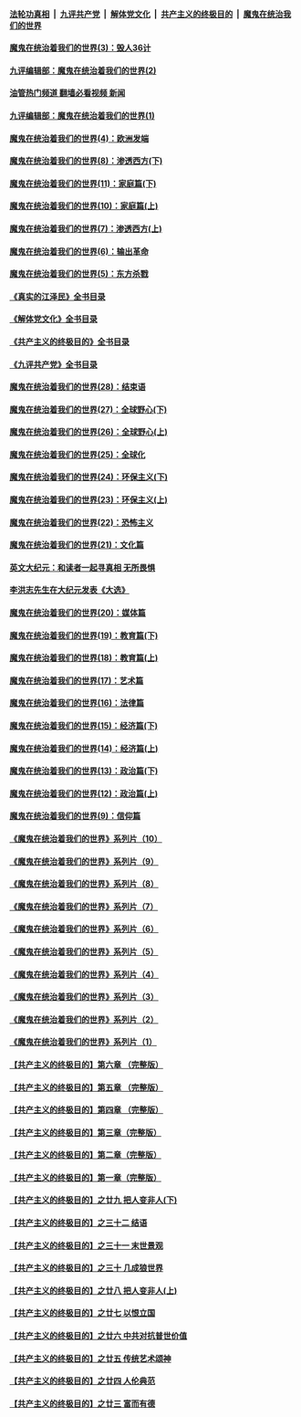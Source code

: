 ####  [法轮功真相](../../../../basic/blob/master/README.md?t=09271201) &nbsp;|&nbsp; [九评共产党](../../../../9ping.md/blob/master/README.md?t=09271201) &nbsp;|&nbsp; [解体党文化](../../../../jtdwh.md/blob/master/README.md?t=09271201)  &nbsp;|&nbsp; [共产主义的终极目的](../../../../gczydzjmd.md/blob/master/README.md?t=09271201) &nbsp;|&nbsp; [魔鬼在统治我们的世界](../../../../mgztzwmdsj.md/blob/master/README.md?t=09271201) 

#### [魔鬼在统治着我们的世界(3)：毁人36计](../pages/nsc422/n10411583.md?t=09271201) 

#### [九评编辑部：魔鬼在统治着我们的世界(2)](../pages/nsc422/n10410036.md?t=09271201) 

#### [油管热门频道 翻墙必看视频 新闻](http://136.244.67.144:81/youtube.html?09271201)

#### [九评编辑部：魔鬼在统治着我们的世界(1)](../pages/nsc422/n10406825.md?t=09271201) 

#### [魔鬼在统治着我们的世界(4)：欧洲发端](../pages/nsc422/n10414890.md?t=09271201) 

#### [魔鬼在统治着我们的世界(8)：渗透西方(下)](../pages/nsc422/n10429603.md?t=09271201) 

#### [魔鬼在统治着我们的世界(11)：家庭篇(下)](../pages/nsc422/n10440961.md?t=09271201) 

#### [魔鬼在统治着我们的世界(10)：家庭篇(上)](../pages/nsc422/n10435448.md?t=09271201) 

#### [魔鬼在统治着我们的世界(7)：渗透西方(上)](../pages/nsc422/n10426013.md?t=09271201) 

#### [魔鬼在统治着我们的世界(6)：输出革命](../pages/nsc422/n10421536.md?t=09271201) 

#### [魔鬼在统治着我们的世界(5)：东方杀戮](../pages/nsc422/n10417707.md?t=09271201) 

#### [《真实的江泽民》全书目录](../pages/nsc422/n13721399.md?t=09271201) 

#### [《解体党文化》全书目录](../pages/nsc422/n13721157.md?t=09271201) 

#### [《共产主义的终极目的》全书目录](../pages/nsc422/n13721048.md?t=09271201) 

#### [《九评共产党》全书目录](../pages/nsc422/n13708085.md?t=09271201) 

#### [魔鬼在统治着我们的世界(28)：结束语](../pages/nsc422/n10936246.md?t=09271201) 

#### [魔鬼在统治着我们的世界(27)：全球野心(下)](../pages/nsc422/n10928319.md?t=09271201) 

#### [魔鬼在统治着我们的世界(26)：全球野心(上)](../pages/nsc422/n10900318.md?t=09271201) 

#### [魔鬼在统治着我们的世界(25)：全球化](../pages/nsc422/n10788205.md?t=09271201) 

#### [魔鬼在统治着我们的世界(24)：环保主义(下)](../pages/nsc422/n10695307.md?t=09271201) 

#### [魔鬼在统治着我们的世界(23)：环保主义(上)](../pages/nsc422/n10688613.md?t=09271201) 

#### [魔鬼在统治着我们的世界(22)：恐怖主义](../pages/nsc422/n10614727.md?t=09271201) 

#### [魔鬼在统治着我们的世界(21)：文化篇](../pages/nsc422/n10597706.md?t=09271201) 

#### [英文大纪元：和读者一起寻真相 无所畏惧](../pages/nsc422/n12542027.md?t=09271201) 

#### [李洪志先生在大纪元发表《大选》](../pages/nsc422/n12534746.md?t=09271201) 

#### [魔鬼在统治着我们的世界(20)：媒体篇](../pages/nsc422/n10586579.md?t=09271201) 

#### [魔鬼在统治着我们的世界(19)：教育篇(下)](../pages/nsc422/n10564808.md?t=09271201) 

#### [魔鬼在统治着我们的世界(18)：教育篇(上)](../pages/nsc422/n10526970.md?t=09271201) 

#### [魔鬼在统治着我们的世界(17)：艺术篇](../pages/nsc422/n10499093.md?t=09271201) 

#### [魔鬼在统治着我们的世界(16)：法律篇](../pages/nsc422/n10485969.md?t=09271201) 

#### [魔鬼在统治着我们的世界(15)：经济篇(下)](../pages/nsc422/n10469975.md?t=09271201) 

#### [魔鬼在统治着我们的世界(14)：经济篇(上)](../pages/nsc422/n10457370.md?t=09271201) 

#### [魔鬼在统治着我们的世界(13)：政治篇(下)](../pages/nsc422/n10448270.md?t=09271201) 

#### [魔鬼在统治着我们的世界(12)：政治篇(上)](../pages/nsc422/n10444576.md?t=09271201) 

#### [魔鬼在统治着我们的世界(9)：信仰篇](../pages/nsc422/n10432159.md?t=09271201) 

#### [《魔鬼在统治着我们的世界》系列片（10）](../pages/nsc422/n12292670.md?t=09271201) 

#### [《魔鬼在统治着我们的世界》系列片（9）](../pages/nsc422/n12290859.md?t=09271201) 

#### [《魔鬼在统治着我们的世界》系列片（8）](../pages/nsc422/n12287445.md?t=09271201) 

#### [《魔鬼在统治着我们的世界》系列片（7）](../pages/nsc422/n12283425.md?t=09271201) 

#### [《魔鬼在统治着我们的世界》系列片（6）](../pages/nsc422/n12282314.md?t=09271201) 

#### [《魔鬼在统治着我们的世界》系列片（5）](../pages/nsc422/n12281419.md?t=09271201) 

#### [《魔鬼在统治着我们的世界》系列片（4）](../pages/nsc422/n12274024.md?t=09271201) 

#### [《魔鬼在统治着我们的世界》系列片（3）](../pages/nsc422/n12271322.md?t=09271201) 

#### [《魔鬼在统治着我们的世界》系列片（2）](../pages/nsc422/n12269049.md?t=09271201) 

#### [《魔鬼在统治着我们的世界》系列片（1）](../pages/nsc422/n12267575.md?t=09271201) 

#### [【共产主义的终极目的】第六章 （完整版）](../pages/nsc422/n11428913.md?t=09271201) 

#### [【共产主义的终极目的】第五章 （完整版）](../pages/nsc422/n11428912.md?t=09271201) 

#### [【共产主义的终极目的】第四章 （完整版）](../pages/nsc422/n11428907.md?t=09271201) 

#### [【共产主义的终极目的】第三章（完整版）](../pages/nsc422/n11428848.md?t=09271201) 

#### [【共产主义的终极目的】第二章（完整版）](../pages/nsc422/n11428831.md?t=09271201) 

#### [【共产主义的终极目的】第一章（完整版）](../pages/nsc422/n11417651.md?t=09271201) 

#### [【共产主义的终极目的】之廿九 把人变非人(下)](../pages/nsc422/n11344140.md?t=09271201) 

#### [【共产主义的终极目的】之三十二 结语](../pages/nsc422/n11360535.md?t=09271201) 

#### [【共产主义的终极目的】之三十一 末世景观](../pages/nsc422/n11351129.md?t=09271201) 

#### [【共产主义的终极目的】之三十 几成狼世界](../pages/nsc422/n11348280.md?t=09271201) 

#### [【共产主义的终极目的】之廿八 把人变非人(上)](../pages/nsc422/n11340492.md?t=09271201) 

#### [【共产主义的终极目的】之廿七 以恨立国](../pages/nsc422/n11336944.md?t=09271201) 

#### [【共产主义的终极目的】之廿六 中共对抗普世价值](../pages/nsc422/n11324785.md?t=09271201) 

#### [【共产主义的终极目的】之廿五 传统艺术颂神](../pages/nsc422/n11296396.md?t=09271201) 

#### [【共产主义的终极目的】之廿四 人伦典范](../pages/nsc422/n11296397.md?t=09271201) 

#### [【共产主义的终极目的】之廿三 富而有德](../pages/nsc422/n11283598.md?t=09271201) 

<img src='http://gfw-breaker.win/goodnews/indexes/nsc422.md' width='0px' height='0px'/>
